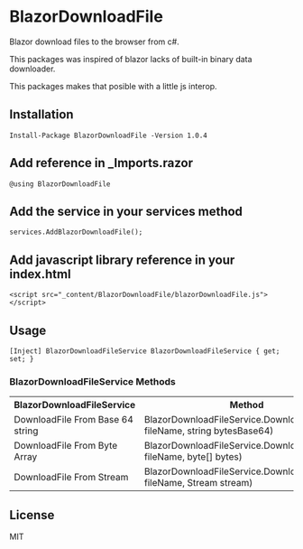 # BlazorDownloadFile
Blazor download files to the browser from c#. 

This packages was inspired of blazor lacks of built-in binary data downloader. 

This packages makes that posible with a little js interop.

## Installation

`Install-Package BlazorDownloadFile -Version 1.0.4`

## Add reference in _Imports.razor

`@using BlazorDownloadFile`

## Add the service in your services method

`services.AddBlazorDownloadFile();`

## Add javascript library reference in your index.html

`<script src="_content/BlazorDownloadFile/blazorDownloadFile.js"></script>`

## Usage

`[Inject] BlazorDownloadFileService BlazorDownloadFileService { get; set; }`

### BlazorDownloadFileService Methods

<table>
	<tr>
		<th>BlazorDownloadFileService</th>
		<th>Method</th>
	</tr>
	<tr>
		<td>DownloadFile From Base 64 string</td>
		<td>BlazorDownloadFileService.DownloadFile(string fileName, string bytesBase64)</td>
	</tr>
	<tr>
		<td>DownloadFile From Byte Array</td>
		<td>BlazorDownloadFileService.DownloadFile(string fileName, byte[] bytes)</td>
	</tr>
	<tr>
		<td>DownloadFile From Stream</td>
		<td>BlazorDownloadFileService.DownloadFile(string fileName, Stream stream)</td>
	</tr>
</table>


## License
MIT

